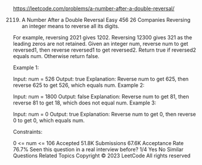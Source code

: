 https://leetcode.com/problems/a-number-after-a-double-reversal/

2119. A Number After a Double Reversal
Easy
456
26
Companies
Reversing an integer means to reverse all its digits.

For example, reversing 2021 gives 1202. Reversing 12300 gives 321 as the leading zeros are not retained.
Given an integer num, reverse num to get reversed1, then reverse reversed1 to get reversed2. Return true if reversed2 equals num. Otherwise return false.

 

Example 1:

Input: num = 526
Output: true
Explanation: Reverse num to get 625, then reverse 625 to get 526, which equals num.
Example 2:

Input: num = 1800
Output: false
Explanation: Reverse num to get 81, then reverse 81 to get 18, which does not equal num.
Example 3:

Input: num = 0
Output: true
Explanation: Reverse num to get 0, then reverse 0 to get 0, which equals num.
 

Constraints:

0 <= num <= 106
Accepted
51.8K
Submissions
67.6K
Acceptance Rate
76.7%
Seen this question in a real interview before?
1/4
Yes
No
Similar Questions
Related Topics
Copyright ©️ 2023 LeetCode All rights reserved